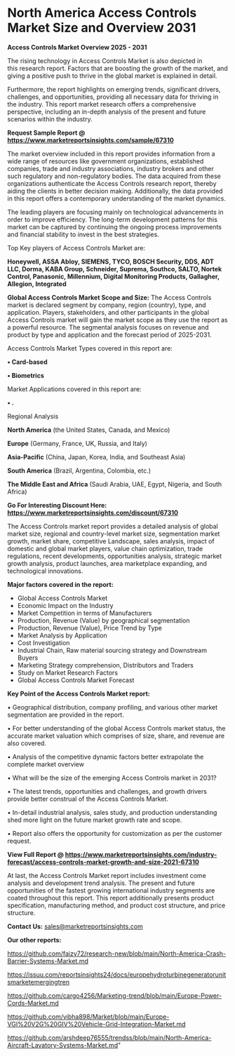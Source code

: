 # North America Access Controls Market Size and Overview 2031

<Strong> Access Controls Market Overview 2025 - 2031</strong>

The rising technology in Access Controls Market is also depicted in this research report. Factors that are boosting the growth of the market, and giving a positive push to thrive in the global market is explained in detail.

Furthermore, the report highlights on emerging trends, significant drivers, challenges, and opportunities, providing all necessary data for thriving in the industry. This report market research offers a comprehensive perspective, including an in-depth analysis of the present and future scenarios within the industry.

<strong>Request Sample Report @ <a href=https://www.marketreportsinsights.com/sample/67310>https://www.marketreportsinsights.com/sample/67310</a></strong>

The market overview included in this report provides information from a wide range of resources like government organizations, established companies, trade and industry associations, industry brokers and other such regulatory and non-regulatory bodies. The data acquired from these organizations authenticate the Access Controls research report, thereby aiding the clients in better decision making. Additionally, the data provided in this report offers a contemporary understanding of the market dynamics.

The leading players are focusing mainly on technological advancements in order to improve efficiency. The long-term development patterns for this market can be captured by continuing the ongoing process improvements and financial stability to invest in the best strategies.

Top Key players of Access Controls Market are:

<strong>Honeywell, ASSA Abloy, SIEMENS, TYCO, BOSCH Security, DDS, ADT LLC, Dorma, KABA Group, Schneider, Suprema, Southco, SALTO, Nortek Control, Panasonic, Millennium, Digital Monitoring Products, Gallagher, Allegion, Integrated</strong>

<strong><b>Global Access Controls Market Scope and Size:</b></strong>
The Access Controls market is declared segment by company, region (country), type, and application. Players, stakeholders, and other participants in the global Access Controls market will gain the market scope as they use the report as a powerful resource. The segmental analysis focuses on revenue and product by type and application and the forecast period of 2025-2031.

Access Controls Market Types covered in this report are:

<strong>• Card-based

• Biometrics</strong>

Market Applications covered in this report are:

<strong>• .</strong> 

Regional Analysis

<strong>North America</strong> (the United States, Canada, and Mexico)

<strong>Europe</strong> (Germany, France, UK, Russia, and Italy)

<strong>Asia-Pacific</strong> (China, Japan, Korea, India, and Southeast Asia)

<strong>South America</strong> (Brazil, Argentina, Colombia, etc.)

<strong>The Middle East and Africa</strong> (Saudi Arabia, UAE, Egypt, Nigeria, and South Africa)

<strong>Go For Interesting Discount Here: <a href=https://www.marketreportsinsights.com/discount/67310>https://www.marketreportsinsights.com/discount/67310</a></strong>

The Access Controls market report provides a detailed analysis of global market size, regional and country-level market size, segmentation market growth, market share, competitive Landscape, sales analysis, impact of domestic and global market players, value chain optimization, trade regulations, recent developments, opportunities analysis, strategic market growth analysis, product launches, area marketplace expanding, and technological innovations.

<strong><b>Major factors covered in the report:</b></strong>
<ul>
  <li>Global Access Controls Market </li>
  <li>Economic Impact on the Industry</li>
  <li>Market Competition in terms of Manufacturers</li>
  <li>Production, Revenue (Value) by geographical segmentation</li>
  <li>Production, Revenue (Value), Price Trend by Type</li>
  <li>Market Analysis by Application</li>
  <li>Cost Investigation</li>
  <li>Industrial Chain, Raw material sourcing strategy and Downstream Buyers</li>
  <li>Marketing Strategy comprehension, Distributors and Traders</li>
  <li>Study on Market Research Factors</li>
  <li>Global Access Controls Market Forecast</li>
</ul>

<strong><b>Key Point of the Access Controls Market report:</b></strong>

• Geographical distribution, company profiling, and various other market segmentation are provided in the report.

• For better understanding of the global Access Controls market status, the accurate market valuation which comprises of size, share, and revenue are also covered.

• Analysis of the competitive dynamic factors better extrapolate the complete market overview

• What will be the size of the emerging Access Controls market in 2031?

• The latest trends, opportunities and challenges, and growth drivers provide better construal of the Access Controls Market.

• In-detail industrial analysis, sales study, and production understanding shed more light on the future market growth rate and scope.

• Report also offers the opportunity for customization as per the customer request.

<strong><b>View Full Report @ <a href=https://www.marketreportsinsights.com/industry-forecast/access-controls-market-growth-and-size-2021-67310>https://www.marketreportsinsights.com/industry-forecast/access-controls-market-growth-and-size-2021-67310</a></b></strong>


At last, the Access Controls Market report includes investment come analysis and development trend analysis. The present and future opportunities of the fastest growing international industry segments are coated throughout this report. This report additionally presents product specification, manufacturing method, and product cost structure, and price structure.

<strong>Contact Us:</strong>
sales@marketreportsinsights.com

<strong>Our other reports:</strong>

<a href=https://github.com/faizy72/research-new/blob/main/North-America-Crash-Barrier-Systems-Market.md>https://github.com/faizy72/research-new/blob/main/North-America-Crash-Barrier-Systems-Market.md</a>

<a href=https://issuu.com/reportsinsights24/docs/europehydroturbinegeneratorunitsmarketemergingtren>https://issuu.com/reportsinsights24/docs/europehydroturbinegeneratorunitsmarketemergingtren</a>

<a href=https://github.com/cargo4256/Marketing-trend/blob/main/Europe-Power-Cords-Market.md>https://github.com/cargo4256/Marketing-trend/blob/main/Europe-Power-Cords-Market.md</a>

<a href=https://github.com/vibha898/Market/blob/main/Europe-VGI%20V2G%20GIV%20Vehicle-Grid-Integration-Market.md>https://github.com/vibha898/Market/blob/main/Europe-VGI%20V2G%20GIV%20Vehicle-Grid-Integration-Market.md</a>

<a href=https://github.com/arshdeep76555/trendss/blob/main/North-America-Aircraft-Lavatory-Systems-Market.md>https://github.com/arshdeep76555/trendss/blob/main/North-America-Aircraft-Lavatory-Systems-Market.md</a>"
